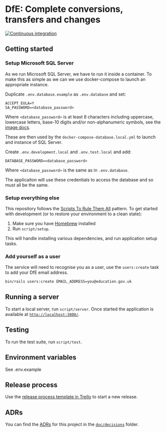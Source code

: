 # DfE: Complete conversions, transfers and changes

[![Continuous integration](https://github.com/DFE-Digital/dfe-complete-conversions-transfers-and-changes/actions/workflows/continuous-integration.yml/badge.svg)](https://github.com/DFE-Digital/dfe-complete-conversions-transfers-and-changes/actions/workflows/continuous-integration.yml)

## Getting started

### Setup Microsoft SQL Server

As we run Microsoft SQL Server, we have to run it inside a container. To make
this as simple as we can we use docker-compose to launch an appropriate
instance.

Duplicate `.env.database.example` as `.env.database` and set:

```
ACCEPT_EULA=Y
SA_PASSWORD=<database_password>
```

Where `<database_password>` is at least 8 characters including uppercase,
lowercase letters, base-10 digits and/or non-alphanumeric symbols, see the
[image docs](https://hub.docker.com/_/microsoft-mssql-server).

These are then used by the `docker-compose-database.local.yml` to launch and
instance of SQL Server.

Create `.env.development.local` and `.env.test.local` and add:

```
DATABASE_PASSWORD=<database_password>
```

Where `<database_password>` is the same as in `.env.database`.

The applicaiton will use these credentials to access the database and so must
all be the same.

### Setup everything else

This repository follows the
[Scripts To Rule Them All](https://github.com/dxw/tech-team-rfcs/blob/main/rfc-023-use-scripts-to-rule-them-all.md)
pattern. To get started with development (or to restore your environment to a
clean state):

1. Make sure you have [Homebrew](https://brew.sh/) installed
1. Run `script/setup`.

This will handle installing various dependencies, and run application setup
tasks.

### Add yourself as a user

The service will need to recognise you as a user, use the `users:create` task to
add your DfE email address.

```bash
bin/rails users:create EMAIL_ADDRESS=you@education.gov.uk
```

## Running a server

To start a local server, run `script/server`. Once started the application is
available at [`http://localhost:3000/`](http://localhost:3000/).

## Testing

To run the test suite, run `script/test`.

## Environment variables

See .env.example

## Release process

Use the [release process template in Trello](https://trello.com/c/8enGdMyy) to
start a new release.

## ADRs

You can find the [ADRs](https://adr.github.io/) for this project in the
[`doc/decisions`](https://github.com/DFE-Digital/dfe-complete-conversions-transfers-and-changes/tree/develop/doc/decisions)
folder.
